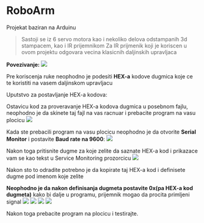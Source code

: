# RoboArm
Projekat baziran na Arduinu
> Sastoji se iz 6 servo motora kao i nekoliko delova odstampanih 3d stampacem, kao i IR prijemnikom
> Za IR prijmenik koji je koriscen u ovom projektu odgovara vecina klasicnih daljinskih upravljaca

**Povezivanje:**
![](https://i.imgur.com/sSWehXl.jpg)

Pre koriscenja ruke neophodno je podesiti **HEX-a** kodove dugmica koje ce te koristiti na vasem daljinskom upravljacu

Uputstvo za postavljanje HEX-a kodova:

Ostavicu kod za proveravanje HEX-a kodova dugmica u posebnom fajlu, neophodno je da skinete taj fajl na vas racnuar i prebacite program na vasu plocicu
![](https://i.imgur.com/LEdid54.png)

Kada ste prebacili program na vasu plocicu neophodno je da otvorite **Serial Monitor** i postavite **Baud rate na 9600**:
![](https://i.imgur.com/lwn6ub4.png)

Nakon toga pritisnite dugme za koje zelite da saznate HEX-a kod i prikazace vam se kao tekst u Service Monitoring prozorcicu
![](https://i.imgur.com/4ymVVVh.png)

Nakon sto to odradite potrebno je da kopirate taj HEX-a kod i definisete dugme pod imenom koje zelite

**Neophodno je da nakon definisanja dugmeta postavite 0x(pa HEX-a kod dugmeta)** kako bi dalje u programu, prijemnik mogao da procita primljeni signal
![](https://i.imgur.com/RE5OkVa.png)
![](https://i.imgur.com/R1oJH3X.png)
![](https://i.imgur.com/8a8UMxX.png)
![](https://i.imgur.com/BuhXbzs.png)

Nakon toga prebacite program na plocicu i testirajte.
